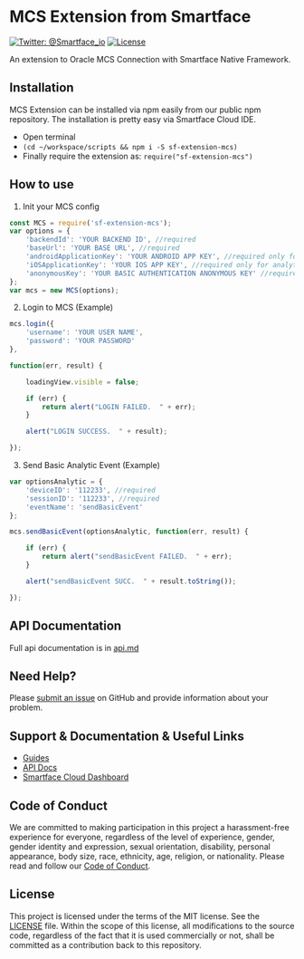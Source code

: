# MCS Extension from Smartface
[![Twitter: @Smartface_io](https://img.shields.io/badge/contact-@Smartface_io-blue.svg?style=flat)](https://twitter.com/smartface_io)
[![License](https://img.shields.io/badge/license-MIT-green.svg?style=flat)](https://raw.githubusercontent.com/smartface/sf-extension-spriteview/master/LICENSE)

An extension to Oracle MCS Connection with Smartface Native Framework.


## Installation
MCS Extension can be installed via npm easily from our public npm repository. The installation is pretty easy via Smartface Cloud IDE.

- Open terminal
- `(cd ~/workspace/scripts && npm i -S sf-extension-mcs)`
- Finally require the extension as: `require("sf-extension-mcs")`

## How to use

1) Init your MCS config

```javascript
const MCS = require('sf-extension-mcs');
var options = {
	'backendId': 'YOUR BACKEND ID', //required
	'baseUrl': 'YOUR BASE URL', //required
	'androidApplicationKey': 'YOUR ANDROID APP KEY', //required only for analytics & events
	'iOSApplicationKey': 'YOUR IOS APP KEY', //required only for analytics & events
	'anonymousKey': 'YOUR BASIC AUTHENTICATION ANONYMOUS KEY' //required only to perform operations without logging in first
};
var mcs = new MCS(options);
```

2) Login to MCS (Example)
```javascript
mcs.login({
	'username': 'YOUR USER NAME',
	'password': 'YOUR PASSWORD'
},

function(err, result) {

	loadingView.visible = false;

	if (err) {
		return alert("LOGIN FAILED.  " + err);
	}

	alert("LOGIN SUCCESS.  " + result);	

});
```
3) Send Basic Analytic Event (Example)
```javascript
var optionsAnalytic = {
	'deviceID': '112233', //required
	'sessionID': '112233', //required
	'eventName': 'sendBasicEvent'
};

mcs.sendBasicEvent(optionsAnalytic, function(err, result) {

	if (err) {
		return alert("sendBasicEvent FAILED.  " + err);
	}

	alert("sendBasicEvent SUCC.  " + result.toString());

});
```

## API Documentation
Full api documentation is in [api.md](./api.md)

## Need Help?

Please [submit an issue](https://github.com/msmete/sf-extension-mcs/issues) on GitHub and provide information about your problem.

## Support & Documentation & Useful Links
- [Guides](https://developer.smartface.io/)
- [API Docs](http://ref.smartface.io/)
- [Smartface Cloud Dashboard](https://cloud.smartface.io)

## Code of Conduct
We are committed to making participation in this project a harassment-free experience for everyone, regardless of the level of experience, gender, gender identity and expression, sexual orientation, disability, personal appearance, body size, race, ethnicity, age, religion, or nationality.
Please read and follow our [Code of Conduct](./CODE_OF_CONDUCT.md).

## License

This project is licensed under the terms of the MIT license. See the [LICENSE](./LICENSE) file. Within the scope of this license, all modifications to the source code, regardless of the fact that it is used commercially or not, shall be committed as a contribution back to this repository.
